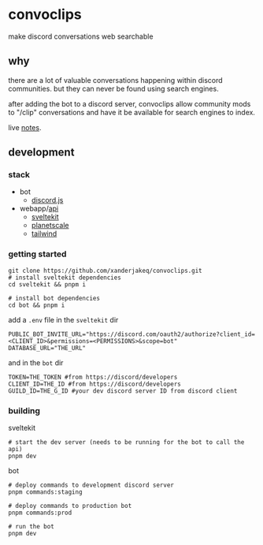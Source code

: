 # convoclips
make discord conversations web searchable

## why

there are a lot of valuable conversations happening within discord communities.
but they can never be found using search engines.

after adding the bot to a discord server, convoclips allow community mods to
"/clip" conversations and have it be available for search engines to index.

live [notes](https://catkin-stage-002.notion.site/convoclips-3c6ef58bd51b4d269e53074a66357119).

## development

### stack
- bot
    - [discord.js](https://discord.js.org/#/)
- webapp/[api](./sveltekit/src/routes/api/)
    - [sveltekit](https://kit.svelte.dev/)
    - [planetscale](https://planetscale.com/)
    - [tailwind](https://tailwindcss.com/)

### getting started

```
git clone https://github.com/xanderjakeq/convoclips.git
# install sveltekit dependencies
cd sveltekit && pnpm i

# install bot dependencies
cd bot && pnpm i
```

add a `.env` file in the `sveltekit` dir
```
PUBLIC_BOT_INVITE_URL="https://discord.com/oauth2/authorize?client_id=<CLIENT_ID>&permissions=<PERMISSIONS>&scope=bot"
DATABASE_URL="THE_URL"
```

and in the `bot` dir
```
TOKEN=THE_TOKEN #from https://discord/developers
CLIENT_ID=THE_ID #from https://discord/developers
GUILD_ID=THE_G_ID #your dev discord server ID from discord client
```

### building

sveltekit
```
# start the dev server (needs to be running for the bot to call the api)
pnpm dev
```

bot
```
# deploy commands to development discord server
pnpm commands:staging

# deploy commands to production bot
pnpm commands:prod

# run the bot
pnpm dev
```
